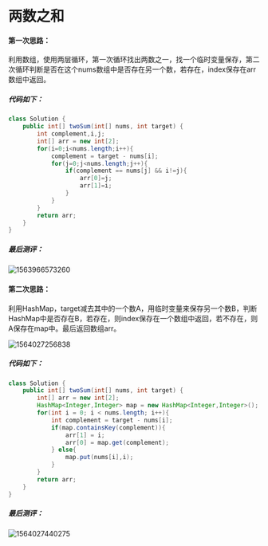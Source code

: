 # 两数之和

#### 第一次思路：

利用数组，使用两层循环，第一次循环找出两数之一，找一个临时变量保存，第二次循环判断是否在这个nums数组中是否存在另一个数，若存在，index保存在arr数组中返回。

##### 代码如下：

```java
class Solution {
    public int[] twoSum(int[] nums, int target) {
        int complement,i,j;
        int[] arr = new int[2];
        for(i=0;i<nums.length;i++){
            complement = target - nums[i];
            for(j=0;j<nums.length;j++){
                if(complement == nums[j] && i!=j){
                    arr[0]=j;
                    arr[1]=i;
                }
            }
        }
        return arr;
    }
}
```

##### 最后测评：

![1563966573260](C:\Users\xuzhiru\AppData\Roaming\Typora\typora-user-images\1563966573260.png)

#### 第二次思路：

利用HashMap，target减去其中的一个数A，用临时变量来保存另一个数B，判断HashMap中是否存在B，若存在，则index保存在一个数组中返回，若不存在，则A保存在map中。最后返回数组arr。

![1564027256838](C:\Users\xuzhiru\AppData\Roaming\Typora\typora-user-images\1564027256838.png)

##### 代码如下：

```java
class Solution {
    public int[] twoSum(int[] nums, int target) {
        int[] arr = new int[2];
        HashMap<Integer,Integer> map = new HashMap<Integer,Integer>();
        for(int i = 0; i < nums.length; i++){
            int complement = target - nums[i];
            if(map.containsKey(complement)){
                arr[1] = i;
                arr[0] = map.get(complement);
            } else{
                map.put(nums[i],i);
            }
        }
        return arr;
    }
}
```

##### 最后测评：

![1564027440275](C:\Users\xuzhiru\AppData\Roaming\Typora\typora-user-images\1564027440275.png)

